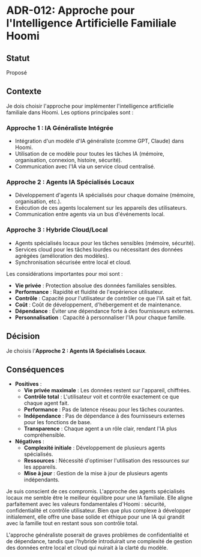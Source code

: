 # ADR-012: Approche pour l'Intelligence Artificielle Familiale Hoomi

## Statut

Proposé

## Contexte

Je dois choisir l'approche pour implémenter l'intelligence artificielle familiale dans Hoomi. Les options principales sont :

### Approche 1 : IA Généraliste Intégrée
- Intégration d'un modèle d'IA généraliste (comme GPT, Claude) dans Hoomi.
- Utilisation de ce modèle pour toutes les tâches IA (mémoire, organisation, connexion, histoire, sécurité).
- Communication avec l'IA via un service cloud centralisé.

### Approche 2 : Agents IA Spécialisés Locaux
- Développement d'agents IA spécialisés pour chaque domaine (mémoire, organisation, etc.).
- Exécution de ces agents localement sur les appareils des utilisateurs.
- Communication entre agents via un bus d'événements local.

### Approche 3 : Hybride Cloud/Local
- Agents spécialisés locaux pour les tâches sensibles (mémoire, sécurité).
- Services cloud pour les tâches lourdes ou nécessitant des données agrégées (amélioration des modèles).
- Synchronisation sécurisée entre local et cloud.

Les considérations importantes pour moi sont :
-   **Vie privée** : Protection absolue des données familiales sensibles.
-   **Performance** : Rapidité et fluidité de l'expérience utilisateur.
-   **Contrôle** : Capacité pour l'utilisateur de contrôler ce que l'IA sait et fait.
-   **Coût** : Coût de développement, d'hébergement et de maintenance.
-   **Dépendance** : Éviter une dépendance forte à des fournisseurs externes.
-   **Personnalisation** : Capacité à personnaliser l'IA pour chaque famille.

## Décision

Je choisis l'**Approche 2 : Agents IA Spécialisés Locaux**.

## Conséquences

-   **Positives** :
    -   **Vie privée maximale** : Les données restent sur l'appareil, chiffrées.
    -   **Contrôle total** : L'utilisateur voit et contrôle exactement ce que chaque agent fait.
    -   **Performance** : Pas de latence réseau pour les tâches courantes.
    -   **Indépendance** : Pas de dépendance à des fournisseurs externes pour les fonctions de base.
    -   **Transparence** : Chaque agent a un rôle clair, rendant l'IA plus compréhensible.
-   **Négatives** :
    -   **Complexité initiale** : Développement de plusieurs agents spécialisés.
    -   **Ressources** : Nécessité d'optimiser l'utilisation des ressources sur les appareils.
    -   **Mise à jour** : Gestion de la mise à jour de plusieurs agents indépendants.

Je suis conscient de ces compromis. L'approche des agents spécialisés locaux me semble être le meilleur équilibre pour une IA familiale. Elle aligne parfaitement avec les valeurs fondamentales d'Hoomi : sécurité, confidentialité et contrôle utilisateur. Bien que plus complexe à développer initialement, elle offre une base solide et éthique pour une IA qui grandit avec la famille tout en restant sous son contrôle total.

L'approche généraliste poserait de graves problèmes de confidentialité et de dépendance, tandis que l'hybride introduirait une complexité de gestion des données entre local et cloud qui nuirait à la clarté du modèle.